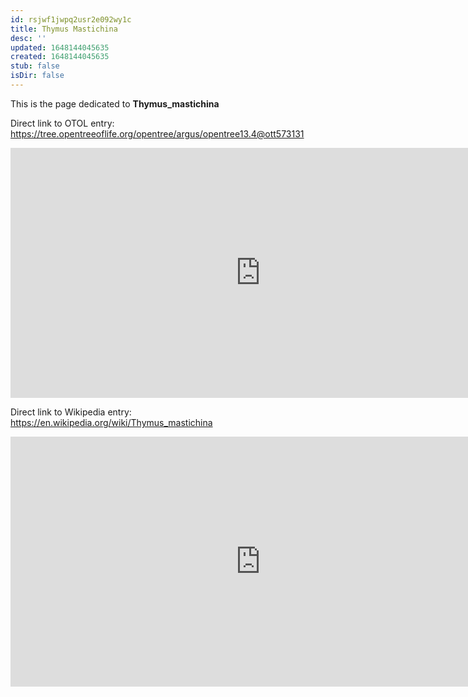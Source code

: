 ```yaml
---
id: rsjwf1jwpq2usr2e092wy1c
title: Thymus Mastichina
desc: ''
updated: 1648144045635
created: 1648144045635
stub: false
isDir: false
---
```

This is the page dedicated to **Thymus_mastichina**


Direct link to OTOL entry: https://tree.opentreeoflife.org/opentree/argus/opentree13.4@ott573131



<html>
    <body>
    <iframe src="https://tree.opentreeoflife.org/opentree/argus/opentree13.4@ott573131"
    width="800" height="400" frameborder="0" allowfullscreen> </iframe>
    </body>
</html>
    


Direct link to Wikipedia entry: https://en.wikipedia.org/wiki/Thymus_mastichina



<html>
    <body>
    <iframe src="https://en.wikipedia.org/wiki/Thymus_mastichina"
    width="800" height="400" frameborder="0" allowfullscreen> </iframe>
    </body>
</html>
    

